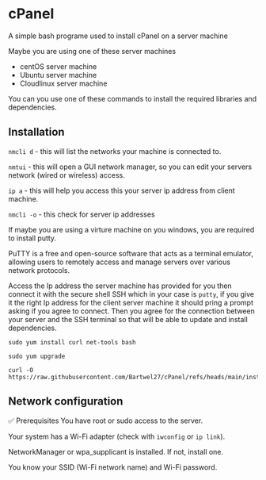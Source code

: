 # cPanel
A simple bash programe used to install cPanel on a server machine

Maybe you are using one of these server machines
- centOS server machine
- Ubuntu server machine
- Cloudlinux server machine

You can you use one of these commands to install the required libraries and dependencies.
## Installation
```nmcli d``` - this will list the networks your machine is connected to.

```nmtui``` - this will open a GUI network manager, so you can edit your servers network (wired or wireless) access.

```ip a``` - this will help you access this your server ip address from client machine.

```nmcli -o``` - this check for server ip addresses

If maybe you are using a virture machine on you windows, you are required to install putty.

PuTTY is a free and open-source software that acts as a terminal emulator, allowing users to remotely access and manage servers over various network protocols.

Access the Ip address the server machine has provided for you then connect it with the secure shell SSH which in your case is ```putty```, if you give it
the right Ip address for the client server machine it should pring a prompt asking if you agree to connect. Then you agree for the connection between your server and
the SSH terminal so that will be able to update and install dependencies.

```
sudo yum install curl net-tools bash
```
```
sudo yum upgrade
```
```
curl -O https://raw.githubusercontent.com/Bartwel27/cPanel/refs/heads/main/install.sh
```

## Network configuration
✅ Prerequisites
You have root or sudo access to the server.

Your system has a Wi-Fi adapter (check with ```iwconfig``` or ```ip link```).

NetworkManager or wpa_supplicant is installed. If not, install one.

You know your SSID (Wi-Fi network name) and Wi-Fi password.

